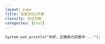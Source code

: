 ```yaml
---
layout: page
title: 这是测试2页面
classify: 测试页面
categories: [test]
---
```

`System.out.println("你好，正确努力完善中....");`

